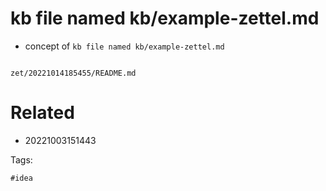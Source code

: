 # kb file named kb/example-zettel.md

- concept of `kb file named kb/example-zettel.md`

```
```

` zet/20221014185455/README.md `

# Related

- 20221003151443

Tags:

    #idea

